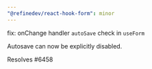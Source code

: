 ```yaml
---
"@refinedev/react-hook-form": minor
---
```


fix: onChange handler `autoSave` check in `useForm`

Autosave can now be explicitly disabled.

Resolves #6458
